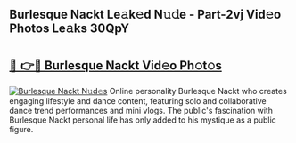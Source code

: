 ## Burlesque Nackt Le𝚊k𝚎d N𝚞𝚍e - Part-2vj Vid𝚎o Photos Le𝚊ks 30QpY

# <h2><a href="http://fbadaxn.evod.top/?m=Burlesque+Nackt">🔗 👉🔴 Burlesque Nackt Vid𝚎o Ph𝚘t𝚘s</a></h2>

[![Burlesque Nackt N𝚞d𝚎s](https://i.imgur.com/8V9OHl7.gif)](http://fbadaxn.evod.top/?m=Burlesque+Nackt)
Online personality Burlesque Nackt who creates engaging lifestyle and dance content, featuring solo and collaborative dance trend performances and mini vlogs. The public's fascination with Burlesque Nackt personal life has only added to his mystique as a public figure. 
